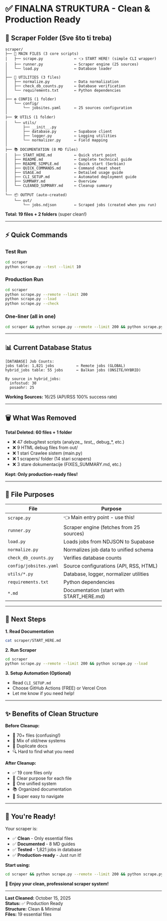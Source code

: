 # ✅ FINALNA STRUKTURA - Clean & Production Ready

## 📁 Scraper Folder (Sve što ti treba)

```
scraper/
├── 🚀 MAIN FILES (3 core scripts)
│   ├── scrape.py              ← 👈 START HERE! (simple CLI wrapper)
│   ├── runner.py              ← Scraper engine (25 sources)
│   └── load.py                ← Database loader
│
├── 🔧 UTILITIES (3 files)
│   ├── normalize.py           ← Data normalization
│   ├── check_db_counts.py     ← Database verification
│   └── requirements.txt       ← Python dependencies
│
├── ⚙️ CONFIG (1 folder)
│   └── config/
│       └── jobsites.yaml      ← 25 sources configuration
│
├── 🛠️ UTILS (1 folder)
│   └── utils/
│       ├── __init__.py
│       ├── database.py        ← Supabase client
│       ├── logger.py          ← Logging utilities
│       └── normalizer.py      ← Field mapping
│
├── 📚 DOCUMENTATION (8 MD files)
│   ├── START_HERE.md          ← Quick start point
│   ├── README.md              ← Complete technical guide
│   ├── README_SIMPLE.md       ← Quick start (Serbian)
│   ├── QUICK_COMMANDS.md      ← Command cheat sheet
│   ├── USAGE.md               ← Detailed usage guide
│   ├── CLI_SETUP.md           ← Automated deployment guide
│   ├── SUMMARY.md             ← Overview
│   └── CLEANED_SUMMARY.md     ← Cleanup summary
│
└── 📦 OUTPUT (auto-created)
    └── out/
        └── jobs.ndjson        ← Scraped jobs (created when you run)
```

**Total: 19 files + 2 folders** (super clean!)

---

## ⚡ Quick Commands

### Test Run
```bash
cd scraper
python scrape.py --test --limit 10
```

### Production Run
```bash
cd scraper
python scrape.py --remote --limit 200
python scrape.py --load
python scrape.py --check
```

### One-liner (all in one)
```bash
cd scraper && python scrape.py --remote --limit 200 && python scrape.py --load && python scrape.py --check
```

---

## 📊 Current Database Status

```
[DATABASE] Job Counts:
jobs table: 1,821 jobs          ← Remote jobs (GLOBAL)
hybrid_jobs table: 55 jobs      ← Balkan jobs (ONSITE/HYBRID)

By source in hybrid_jobs:
  infostud: 30
  posaohr: 25
```

**Working Sources:** 16/25 (API/RSS 100% success rate)

---

## 🗑️ What Was Removed

**Total Deleted: 60 files + 1 folder**

- ❌ 47 debug/test scripts (analyze_*, test_*, debug_*, etc.)
- ❌ 9 HTML debug files from out/
- ❌ 1 stari Crawlee sistem (main.py)
- ❌ 1 scrapers/ folder (14 stari scrapers)
- ❌ 3 stare dokumentacije (FIXES_SUMMARY.md, etc.)

**Kept: Only production-ready files!**

---

## 🎯 File Purposes

| File | Purpose |
|------|---------|
| `scrape.py` | 👈 Main entry point - use this! |
| `runner.py` | Scraper engine (fetches from 25 sources) |
| `load.py` | Loads jobs from NDJSON to Supabase |
| `normalize.py` | Normalizes job data to unified schema |
| `check_db_counts.py` | Verifies database counts |
| `config/jobsites.yaml` | Source configurations (API, RSS, HTML) |
| `utils/*.py` | Database, logger, normalizer utilities |
| `requirements.txt` | Python dependencies |
| `*.md` | Documentation (start with START_HERE.md) |

---

## 🚀 Next Steps

**1. Read Documentation**
```bash
cat scraper/START_HERE.md
```

**2. Run Scraper**
```bash
cd scraper
python scrape.py --remote --limit 200 && python scrape.py --load
```

**3. Setup Automation (Optional)**
- Read `CLI_SETUP.md`
- Choose GitHub Actions (FREE) or Vercel Cron
- Let me know if you need help!

---

## ✨ Benefits of Clean Structure

**Before Cleanup:**
- 🤷 70+ files (confusing!)
- 🐛 Mix of old/new systems
- 📝 Duplicate docs
- 🔍 Hard to find what you need

**After Cleanup:**
- ✅ 19 core files only
- 🎯 Clear purpose for each file
- 🚀 One unified system
- 📚 Organized documentation
- 🧹 Super easy to navigate

---

## 🎉 You're Ready!

Your scraper is:
- ✅ **Clean** - Only essential files
- ✅ **Documented** - 8 MD guides
- ✅ **Tested** - 1,821 jobs in database
- ✅ **Production-ready** - Just run it!

**Start using:**
```bash
cd scraper && python scrape.py --remote --limit 200 && python scrape.py --load
```

🚀 **Enjoy your clean, professional scraper system!**

---

**Last Cleaned:** October 15, 2025  
**Status:** ✅ Production Ready  
**Structure:** Clean & Minimal  
**Files:** 19 essential files

